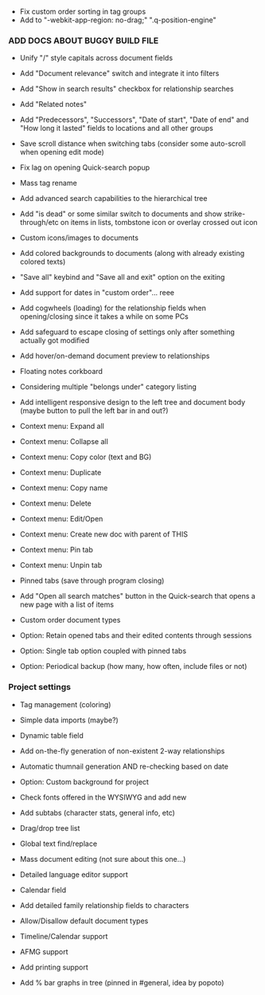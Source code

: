 - Fix custom order sorting in tag groups
- Add to "-webkit-app-region: no-drag;" ".q-position-engine"

### ADD DOCS ABOUT BUGGY BUILD FILE

- Unify "/" style capitals across document fields
- Add "Document relevance" switch and integrate it into filters
- Add "Show in search results" checkbox for relationship searches
- Add "Related notes"
- Add "Predecessors", "Successors", "Date of start", "Date of end" and "How long it lasted" fields to locations and all other groups
- Save scroll distance when switching tabs (consider some auto-scroll when opening edit mode)
- Fix lag on opening Quick-search popup
- Mass tag rename
- Add advanced search capabilities to the hierarchical tree
- Add "is dead" or some similar switch to documents and show strike-through/etc on items in lists, tombstone icon or overlay crossed out icon
- Custom icons/images to documents
- Add colored backgrounds to documents (along with already existing colored texts)
- "Save all" keybind and "Save all and exit" option on the exiting
- Add support for dates in "custom order"... reee
- Add cogwheels (loading) for the relationship fields when opening/closing since it takes a while on some PCs
- Add safeguard to escape closing of settings only after something actually got modified
- Add hover/on-demand document preview to relationships
- Floating notes corkboard

- Considering multiple "belongs under" category listing
- Add intelligent responsive design to the left tree and document body (maybe button to pull the left bar in and out?)
- Context menu: Expand all
- Context menu: Collapse all
- Context menu: Copy color (text and BG)
- Context menu: Duplicate
- Context menu: Copy name
- Context menu: Delete
- Context menu: Edit/Open
- Context menu: Create new doc with parent of THIS
- Context menu: Pin tab
- Context menu: Unpin tab

- Pinned tabs (save through program closing)

- Add "Open all search matches" button in the Quick-search that opens a new page with a list of items
- Custom order document types
- Option: Retain opened tabs and their edited contents through sessions
- Option: Single tab option coupled with pinned tabs
- Option: Periodical backup (how many, how often, include files or not)

### Project settings

- Tag management (coloring)

- Simple data imports (maybe?)

- Dynamic table field

- Add on-the-fly generation of non-existent 2-way relationships

- Automatic thumnail generation AND re-checking based on date

- Option: Custom background for project
- Check fonts offered in the WYSIWYG and add new
- Add subtabs (character stats, general info, etc)
- Drag/drop tree list
- Global text find/replace
- Mass document editing (not sure about this one...)

- Detailed language editor support
- Calendar field
- Add detailed family relationship fields to characters
- Allow/Disallow default document types
- Timeline/Calendar support
- AFMG support
- Add printing support
- Add % bar graphs in tree (pinned in #general, idea by popoto)
